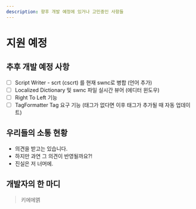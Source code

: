 ```yaml
---
description: 향후 개발 예정에 있거나 고민중인 사항들
---
```


# 지원 예정

## 추후 개발 예정 사항

* [ ] Script Writer - scrt (cscrt) 를 현재 swnc로 병합 (언어 추가)
* [ ] Localized Dictionary 및 swnc 파일 실시간 뷰어 (에디터 윈도우)
* [ ] Right To Left 기능
* [ ] TagFormatter Tag 요구 기능 (태그가 없다면 이후 태그가 추가될 때 자동 업데이트)

## 우리들의 소통 현황

* 의견을 받고는 있습니다.
* 하지만 과연 그 의견이 반영될까요?!
* 진실은 저 너머에.

## 개발자의 한 마디

> 키에에엙

